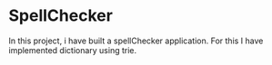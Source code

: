 # SpellChecker
 In this project, i have built a spellChecker application. For this I have implemented dictionary using trie.
